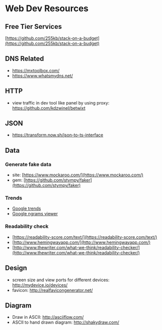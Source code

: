 # Web Dev Resources

## Free Tier Services

[https://github.com/255kb/stack-on-a-budget](https://github.com/255kb/stack-on-a-budget)

## DNS Related
- https://mxtoolbox.com/
- https://www.whatsmydns.net/

## HTTP
- view traffic in dev tool like panel by using proxy: https://github.com/kdzwinel/betwixt

## JSON
- https://transform.now.sh/json-to-ts-interface

## Data

### Generate fake data
* site: [https://www.mockaroo.com/](https://www.mockaroo.com/)
* gem: [https://github.com/stympy/faker](https://github.com/stympy/faker)

### Trends
* [Google trends](https://www.google.com/trends/)
* [Google ngrams viewer](https://books.google.com/ngrams)

### Readability check
* [https://readability-score.com/text/](https://readability-score.com/text/)
* [http://www.hemingwayapp.com/](http://www.hemingwayapp.com/)
* [http://www.thewriter.com/what-we-think/readability-checker/](http://www.thewriter.com/what-we-think/readability-checker/)

## Design
- screen size and view ports for different devices: http://mydevice.io/devices/
- favicon: http://realfavicongenerator.net/

## Diagram
- Draw in ASCII: http://asciiflow.com/
- ASCII to hand drawn diagram: http://shakydraw.com/
